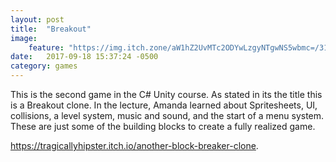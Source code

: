 ```yaml
---
layout: post
title:  "Breakout"
image:
    feature: "https://img.itch.zone/aW1hZ2UvMTc2ODYwLzgyNTgwNS5wbmc=/315x250%23c/MldIQp.png"
date:   2017-09-18 15:37:24 -0500
category: games
---
```

This is the second game in the C# Unity course. As stated in its the title this is a Breakout clone. In the lecture, Amanda learned about Spritesheets, UI, collisions, a level system, music and sound, and the start of a menu system. These are just some of the building blocks to create a fully realized game.

<a href="https://tragicallyhipster.itch.io/another-block-breaker-clone" target="_blank">https://tragicallyhipster.itch.io/another-block-breaker-clone</a>.